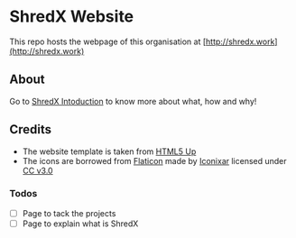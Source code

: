 # ShredX Website

This repo hosts the webpage of this organisation at [http://shredx.work](http://shredx.work)

## About

Go to [ShredX Intoduction](https://github.com/shredx/plans) to know more about what, how and why!

## Credits

- The website template is taken from [HTML5 Up](https://html5up.net/story)
- The icons are borrowed from [Flaticon](https://www.flaticon.com/) made by [Iconixar](https://www.flaticon.com/authors/iconixar) licensed under [CC v3.0](http://creativecommons.org/licenses/by/3.0/)

### Todos

- [ ] Page to tack the projects
- [ ] Page to explain what is ShredX
